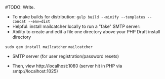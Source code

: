 #TODO: Write.
  - To make builds for distribution: `gulp build --minify --templates --concat --env=dist`
  - Helpful: install mailcatcher locally to run a "fake" SMTP server:
  - Ability to create and edit a file one directory above your PHP Draft install directory

  `sudo gem install mailcatcher`
  `mailcatcher`
  - SMTP server (for user registration/password resets)
 
  - Then, view http://localhost:1080 (server hit in PHP via smtp://localhost:1025)
